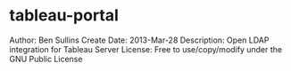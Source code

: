 tableau-portal
==============
Author: Ben Sullins
Create Date: 2013-Mar-28
Description: Open LDAP integration for Tableau Server
License: Free to use/copy/modify under the GNU Public License
